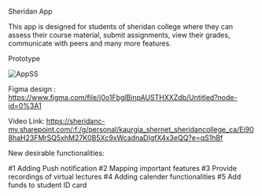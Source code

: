 Sheridan App

This app is designed for students of sheridan college where they can assess their course material, submit assignments, view their grades, communicate with peers and many more features.

Prototype 

![AppSS](https://user-images.githubusercontent.com/50750038/155932112-9fd4c446-b172-447f-a61b-75a9f81cd681.PNG)

Figma design : https://www.figma.com/file/j0o1FbgIBinpAUSTHXXZdb/Untitled?node-id=0%3A1

Video Link: https://sheridanc-my.sharepoint.com/:f:/g/personal/kaurgia_shernet_sheridancollege_ca/Ei908haH23FMrSQ5xhM27K0B5Xc9xWcadnaDIgfX4x3eQQ?e=qS1hBf

New desirable functionalities:

#1 Adding Push notification
#2 Mapping important features
#3 Provide recordings of virtual lectures
#4 Adding calender functionalities
#5 Add funds to student ID card

